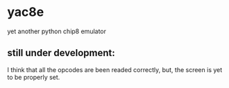 # yac8e
yet another python chip8 emulator

## still under development:
I think that all the opcodes are been readed correctly, but, the screen is yet to be properly set.
